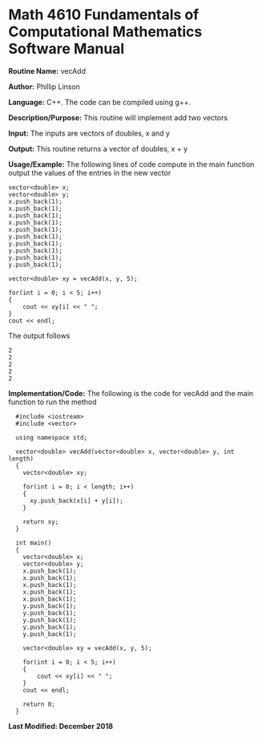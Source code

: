 # Math 4610 Fundamentals of Computational Mathematics Software Manual

**Routine Name:**           vecAdd

**Author:** Phillip Linson

**Language:** C++. The code can be compiled using g++.

**Description/Purpose:** This routine will implement add two vectors

**Input:** The inputs are vectors of doubles, x and y

**Output:** This routine returns a vector of doubles, x + y

**Usage/Example:** The following lines of code compute in the main function output the values of the entries in the new vector

	vector<double> x;
	vector<double> y;	
	x.push_back(1);
	x.push_back(1);
	x.push_back(1);
	x.push_back(1);
	x.push_back(1);	
	y.push_back(1);
	y.push_back(1);
	y.push_back(1);
	y.push_back(1);
	y.push_back(1);
	
	vector<double> xy = vecAdd(x, y, 5);
	
	for(int i = 0; i < 5; i++)
	{
		cout << xy[i] << " ";
	}
	cout << endl;
	
The output follows

	2
  	2
  	2
  	2
  	2

**Implementation/Code:** The following is the code for vecAdd and the main function to run the method

	  #include <iostream>
	  #include <vector>

	  using namespace std;

	  vector<double> vecAdd(vector<double> x, vector<double> y, int length)
	  {
	    vector<double> xy;

	    for(int i = 0; i < length; i++)
	    {
	      xy.push_back(x[i] + y[i]);
	    }

	    return xy;
	  }

	  int main()
	  {
		vector<double> x;
		vector<double> y;	
		x.push_back(1);
		x.push_back(1);
		x.push_back(1);
		x.push_back(1);
		x.push_back(1);	
		y.push_back(1);
		y.push_back(1);
		y.push_back(1);
		y.push_back(1);
		y.push_back(1);
	
		vector<double> xy = vecAdd(x, y, 5);
	
		for(int i = 0; i < 5; i++)
		{
			cout << xy[i] << " ";
		}
		cout << endl;

	    return 0;
	  }

**Last Modified: December 2018**
